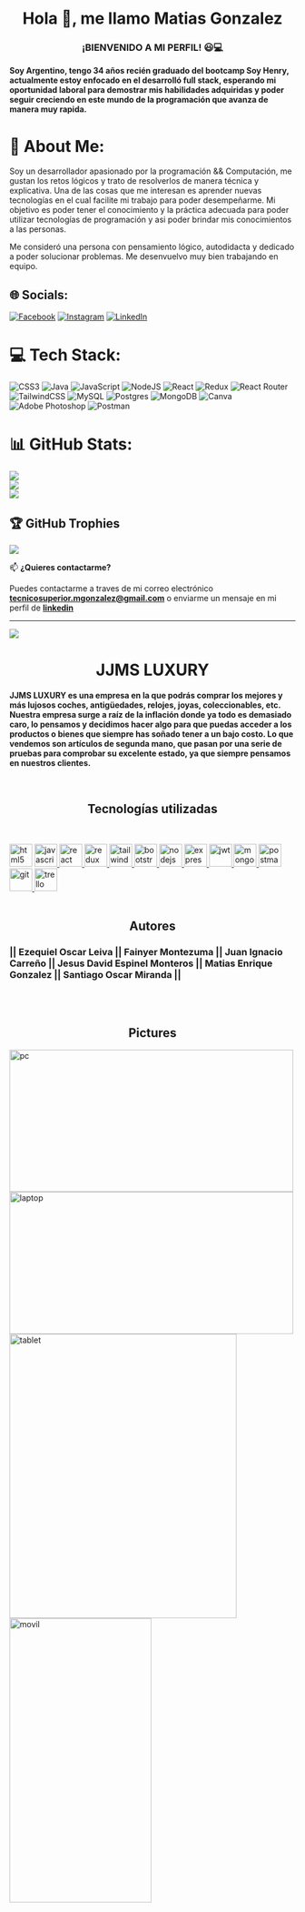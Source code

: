 <h1 align="center">Hola 👋, me llamo Matias Gonzalez</h1>
<h3 align="center">¡BIENVENIDO A MI PERFIL! 😃💻</h3>

<b>Soy Argentino, tengo 34 años recién graduado del bootcamp Soy Henry, actualmente estoy enfocado en el desarrolló full stack, esperando mi oportunidad laboral para demostrar mis habilidades adquiridas y poder seguir creciendo en este  mundo de la programación que avanza de manera muy rapida.<br></b> 

# 💫 About Me:
Soy un desarrollador apasionado por la programación && Computación, me gustan los retos lógicos y trato de resolverlos de manera técnica y explicativa. Una de las cosas que me interesan es aprender nuevas tecnologías en el cual facilite mi trabajo para poder desempeñarme.
Mi objetivo es poder tener el conocimiento y la práctica adecuada para poder utilizar tecnologías de programación y asi poder brindar mis conocimientos a las personas.

Me consideró una persona con pensamiento lógico, autodidacta y dedicado a poder solucionar problemas. Me desenvuelvo muy bien trabajando en equipo.
## 🌐 Socials:
[![Facebook](https://img.shields.io/badge/Facebook-%231877F2.svg?logo=Facebook&logoColor=white)](https://facebook.com/reparaciondepcmattt/) [![Instagram](https://img.shields.io/badge/Instagram-%23E4405F.svg?logo=Instagram&logoColor=white)](https://instagram.com/matt.software) [![LinkedIn](https://img.shields.io/badge/LinkedIn-%230077B5.svg?logo=linkedin&logoColor=white)](https://www.linkedin.com/in/matias-enrique-g) 

# 💻 Tech Stack:
![CSS3](https://img.shields.io/badge/css3-%231572B6.svg?style=for-the-badge&logo=css3&logoColor=white) ![Java](https://img.shields.io/badge/java-%23ED8B00.svg?style=for-the-badge&logo=java&logoColor=white) ![JavaScript](https://img.shields.io/badge/javascript-%23323330.svg?style=for-the-badge&logo=javascript&logoColor=%23F7DF1E) ![NodeJS](https://img.shields.io/badge/node.js-6DA55F?style=for-the-badge&logo=node.js&logoColor=white) ![React](https://img.shields.io/badge/react-%2320232a.svg?style=for-the-badge&logo=react&logoColor=%2361DAFB) ![Redux](https://img.shields.io/badge/redux-%23593d88.svg?style=for-the-badge&logo=redux&logoColor=white) ![React Router](https://img.shields.io/badge/React_Router-CA4245?style=for-the-badge&logo=react-router&logoColor=white) ![TailwindCSS](https://img.shields.io/badge/tailwindcss-%2338B2AC.svg?style=for-the-badge&logo=tailwind-css&logoColor=white) ![MySQL](https://img.shields.io/badge/mysql-%2300f.svg?style=for-the-badge&logo=mysql&logoColor=white) ![Postgres](https://img.shields.io/badge/postgres-%23316192.svg?style=for-the-badge&logo=postgresql&logoColor=white) ![MongoDB](https://img.shields.io/badge/MongoDB-%234ea94b.svg?style=for-the-badge&logo=mongodb&logoColor=white) ![Canva](https://img.shields.io/badge/Canva-%2300C4CC.svg?style=for-the-badge&logo=Canva&logoColor=white) ![Adobe Photoshop](https://img.shields.io/badge/adobephotoshop-%2331A8FF.svg?style=for-the-badge&logo=adobephotoshop&logoColor=white) ![Postman](https://img.shields.io/badge/Postman-FF6C37?style=for-the-badge&logo=postman&logoColor=white)
# 📊 GitHub Stats:
![](https://github-readme-stats.vercel.app/api?username=matttybu2020&theme=dark&hide_border=false&include_all_commits=false&count_private=false)<br/>
![](https://github-readme-streak-stats.herokuapp.com/?user=matttybu2020&theme=dark&hide_border=false)<br/>
![](https://github-readme-stats.vercel.app/api/top-langs/?username=matttybu2020&theme=dark&hide_border=false&include_all_commits=false&count_private=false&layout=compact)

## 🏆 GitHub Trophies
![](https://github-profile-trophy.vercel.app/?username=matttybu2020&theme=radical&no-frame=false&no-bg=true&margin-w=4)

📫 <b>¿Quieres contactarme?</b>
  
Puedes contactarme a traves de mi correo electrónico <b>tecnicosuperior.mgonzalez@gmail.com</b> o enviarme un mensaje en mi perfil de <a href="https://www.linkedin.com/in/matias-enrique-g"><b>linkedin</b></a>
  
---
[![](https://visitcount.itsvg.in/api?id=matttybu2020&icon=0&color=0)](https://visitcount.itsvg.in)

<!-- Proudly created with GPRM ( https://gprm.itsvg.in ) -->

<h1 align="center">JJMS LUXURY</h1>

<b>JJMS LUXURY es una empresa en la que podrás comprar los mejores y más lujosos coches, antigüedades, relojes, joyas, coleccionables, etc.<br>
Nuestra empresa surge a raíz de la inflación donde ya todo es demasiado caro, lo pensamos y decidimos hacer algo para que puedas acceder a los productos o bienes que siempre has soñado tener a un bajo costo. Lo que vendemos son artículos de segunda mano, que pasan por una serie de pruebas para comprobar su excelente estado, ya que siempre pensamos en nuestros clientes.</b> 

<br/>
<h2 align="center">Tecnologías utilizadas</h2><br/>
<p align="left">
<a href="https://www.w3.org/html/" target="_blank"> <img src="https://upload.wikimedia.org/wikipedia/commons/thumb/3/38/HTML5_Badge.svg/600px-HTML5_Badge.svg.png" alt="html5" width="40" height="40"/></a> 
<a href="https://developer.mozilla.org/en-US/docs/Web/JavaScript" target="_blank"> <img src="https://upload.wikimedia.org/wikipedia/commons/thumb/9/99/Unofficial_JavaScript_logo_2.svg/1024px-Unofficial_JavaScript_logo_2.svg.png" alt="javascript" width="40" height="40"/> </a> 
<a href="https://reactjs.org/" target="_blank"> <img src="https://seeklogo.com/images/R/react-logo-7B3CE81517-seeklogo.com.png" alt="react" width="40" height="40"/> </a> 
<a href="https://redux.js.org" target="_blank"> <img src="https://seeklogo.com/images/R/redux-logo-9CA6836C12-seeklogo.com.png" alt="redux" width="40" height="40"/> 
<a href="https://#/" target="_blank"> <img src="https://img.icons8.com/color/512/tailwind_css.png" alt="tailwind" width="40" height="40"/> </a> 
<a href="https://#/" target="_blank"> <img src="https://img.icons8.com/color/2x/bootstrap.png" alt="bootstrap" width="40" height="40"/> </a> 
<a href="https://nodejs.org" target="_blank"> <img src="https://cdn.jsdelivr.net/gh/devicons/devicon/icons/nodejs/nodejs-plain.svg" alt="nodejs" height="40"/> </a>
<a href="https://expressjs.com" target="_blank"> <img src="https://cdn.jsdelivr.net/gh/devicons/devicon/icons/express/express-original.svg" alt="express" height="40"/> </a> 
<a href="https://#/" target="_blank"> <img src="https://www.outsystems.com/Forge_CW/_image.aspx/Q8LvY--6WakOw9afDCuuGdwTbEGfzuLXjOBYSvkSwH4=/jwt" alt="jwt" height="40"/> </a>
<a href="https://#/" target="_blank"> <img src="https://img.icons8.com/color/48/000000/mongodb.png" alt="mongodb" height="40"/> </a>
<a href="https://postman.com" target="_blank"> <img src="https://www.vectorlogo.zone/logos/getpostman/getpostman-icon.svg" alt="postman" width="40" height="40"/> </a> 
<a href="https://git-scm.com/" target="_blank"> <img src="https://www.vectorlogo.zone/logos/git-scm/git-scm-icon.svg" alt="git" width="40" height="40"/> </a>
<a href="https://#/" target="_blank"> <img src="https://th.bing.com/th?q=Trello+Icon.png&w=120&h=120&c=1&rs=1&qlt=90&cb=1&pid=InlineBlock&mkt=es-AR&cc=AR&setlang=es&adlt=moderate&t=1&mw=247" alt="trello" width="40" height="40"/> </a><br/><br/>


<h2 align="center">Autores</h2>

<h3>|| Ezequiel Oscar Leiva || Fainyer Montezuma || Juan Ignacio Carreño || Jesus David Espinel Monteros || Matias Enrique Gonzalez || Santiago Oscar Miranda ||</h3><br/><br/>


<h2 align="center">Pictures</h2>

<a href="https://#/" target="_blank"> <img src="https://res.cloudinary.com/dr1abzs6h/image/upload/v1669163780/jjms_dp6nuu.png" alt="pc" width="500" height="250"/> </a>
<a href="https://#/" target="_blank"> <img src="https://res.cloudinary.com/dr1abzs6h/image/upload/v1669163779/jjmslaptop_terdkt.png" alt="laptop" width="500" height="250"/> </a>
<a href="https://#/" target="_blank"> <img src="https://res.cloudinary.com/dr1abzs6h/image/upload/v1669163779/jjmstablet_vkbbt4.png" alt="tablet" width="400" height="500"/> </a>
<a href="https://#/" target="_blank"> <img src="https://res.cloudinary.com/dr1abzs6h/image/upload/v1669163778/jjmsmovil_d5agtl.png" alt="movil" width="250" height="500"/> </a>
